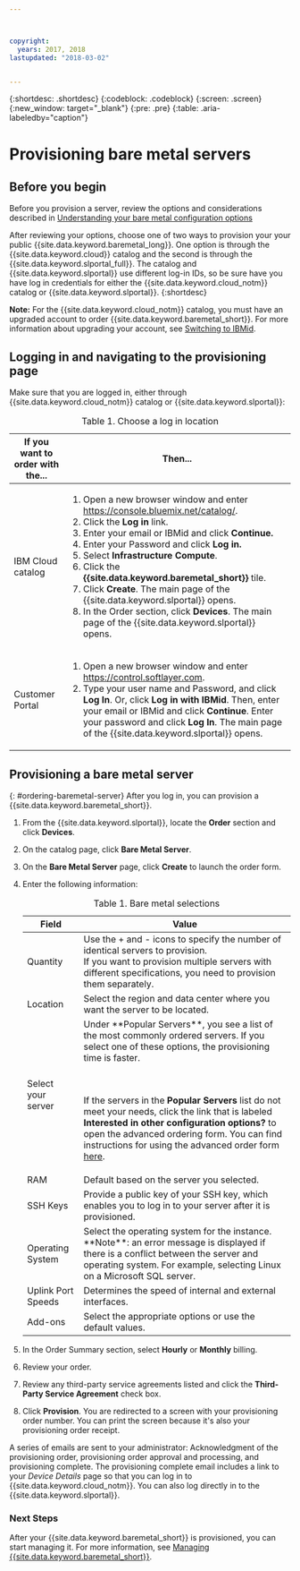 ```yaml
---



copyright:
  years: 2017, 2018
lastupdated: "2018-03-02"


---
```


{:shortdesc: .shortdesc}
{:codeblock: .codeblock}
{:screen: .screen}
{:new_window: target="_blank"}
{:pre: .pre}
{:table: .aria-labeledby="caption"}

# Provisioning bare metal servers

## Before you begin

Before you provision a server, review the options and considerations described in [Understanding your bare metal configuration options](../bare-metal/configuring.html)

After reviewing your options, choose one of two ways to provision your your public {{site.data.keyword.baremetal_long}}. One option is through the {{site.data.keyword.cloud}} catalog and the second is through the {{site.data.keyword.slportal_full}}. The catalog and {{site.data.keyword.slportal}} use different log-in IDs, so be sure have you have log in credentials for either the {{site.data.keyword.cloud_notm}} catalog or {{site.data.keyword.slportal}}.
{:shortdesc}

**Note:** For the {{site.data.keyword.cloud_notm}} catalog, you must have an upgraded account to order {{site.data.keyword.baremetal_short}}. For more information about upgrading your account, see [Switching to IBMid](https://console.ng.bluemix.net/docs/admin/softlayerlink.html).

## Logging in and navigating to the provisioning page
Make sure that you are logged in, either through {{site.data.keyword.cloud_notm}} catalog or {{site.data.keyword.slportal}}:

  <table>
   <CAPTION>Table 1. Choose a log in location</CAPTION>
   <THEAD>
   <TR>
   <th>If you want to order with the...</th>
   <th>Then...</th>
   </TR>
   </THEAD>
   <TBODY>
   <tr>
   <td>IBM Cloud catalog</td>
   <td>
   <ol>
   <li>Open a new browser window and enter  <a href="https://console.bluemix.net/catalog/">https://console.bluemix.net/catalog/</a>.</li>
   <li>Click the <b>Log in</b> link. </li>
   <li>Enter your email or IBMid and click <b>Continue.</b></li>
   <li>Enter your Password and click <b>Log in.</b></li>
   <li>Select <b>Infrastructure</b> <b>Compute</b>.</li>
   <li>Click the <b>{{site.data.keyword.baremetal_short}}</b> tile.</li>
   <li>Click <b>Create</b>. The main page of the {{site.data.keyword.slportal}} opens.</li>
   <li>In the Order section, click <b>Devices</b>. The main page of the {{site.data.keyword.slportal}} opens.</li>
   </ol>
   </td>
   </tr>
   <tr>
   <td>Customer Portal</td>
   <td>
   <ol>
   <li>Open a new browser window and enter <a href="https://control.softlayer.com">https://control.softlayer.com</a>.</li>
   <li>Type your user name and Password, and click <b>Log In</b>. Or, click <b>Log in with IBMid</b>. Then, enter your email or IBMid and click <b>Continue</b>. Enter your password and click <b>Log In</b>. The main page of the {{site.data.keyword.slportal}} opens.</li>
   </ol>
   </td>
   </tr>
   </TBODY>
   </table>

## Provisioning a bare metal server
{: #ordering-baremetal-server}
After you log in, you can provision a {{site.data.keyword.baremetal_short}}.

1.	From the {{site.data.keyword.slportal}}, locate the **Order** section and click **Devices**.
2. On the catalog page, click **Bare Metal Server**.
3. On the **Bare Metal Server** page, click **Create** to launch the order form.
4.	Enter the following information:

    <table>
    <CAPTION>Table 1. Bare metal selections</CAPTION>
    <THEAD>
    <TR>
    <th>Field</th>
    <th>Value</th>
    </TR>
    </THEAD>
    <TBODY>
    <tr>
    <td>Quantity</td>
    <td>Use the + and - icons to specify the number of identical servers to provision. <br>If you want to provision multiple servers with different specifications, you need to provision them separately.
    <tr>
    <td>Location</td>
    <td>Select the region and data center where you want the server to be located.</td>
    </tr>
    <tr>
    <td>Select your server</td>
    <td>Under **Popular Servers**, you see a list of the most commonly ordered servers. If you select one of these options, the provisioning time is faster.

    <br><br>If the servers in the **Popular Servers** list do not meet your needs, click the link that is labeled **Interested in other configuration options?** to open the advanced ordering form. You can find instructions for using the advanced order form [here](../bare-metal/baremetal-provision.html).</td>
    </tr>
    <tr>
    <td>RAM</td>
    <td>Default based on the server you selected.</td>
    </tr>
    <tr>
    <td>SSH Keys</td>
    <td>Provide a public key of your SSH key, which enables you to log in to your server after it is provisioned.</td>
    </tr>
    <tr>
    <td>Operating System</td>
    <td>Select the operating system for the instance. **Note**: an error message is displayed if there is a conflict between the server and operating system. For example, selecting Linux on a Microsoft SQL server.</td>
    </tr>
    <!-- <tr>
    <td>Attached storage disk</td>
    <td>Select the type and size of your attached storage disks.</td>
    </tr> -->
    <!-- <tr>
    <td>Additional Disks</td>
    <td>You can provision up to four more boot disks, SAN, or Local, per dedicated instance.</td>
    </tr>-->
    <td>Uplink Port Speeds</td>
    <td>Determines the speed of internal and external interfaces.</td>
    </tr>
    <tr>
    <td>Add-ons</td>
    <td> Select the appropriate options or use the default values.</td>
    </tr>
    </TBODY>
    </table>

3.  In the Order Summary section, select **Hourly** or **Monthly** billing.
4.  Review your order.
5. Review any third-party service agreements listed and click <!-- the **Cloud Service terms** and --> the **Third-Party Service Agreement** check box.
5.  Click **Provision**. You are redirected to a screen with your provisioning order number. You can print the screen because it's also your provisioning order receipt.

 A series of emails are sent to your administrator: Acknowledgment of the provisioning order, provisioning order approval and processing, and provisioning complete. The provisioning complete email includes a link to your *Device Details* page so that you can log in to {{site.data.keyword.cloud_notm}}. You can also log directly in to the {{site.data.keyword.slportal}}.


### Next Steps
After your {{site.data.keyword.baremetal_short}} is provisioned, you can start managing it. For more information, see [Managing {{site.data.keyword.baremetal_short}}](../bare-metal/managing.html).
